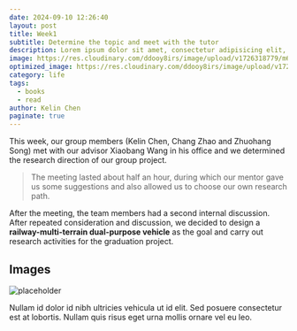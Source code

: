 ```yaml
---
date: 2024-09-10 12:26:40
layout: post
title: Week1
subtitle: Determine the topic and meet with the tutor
description: Lorem ipsum dolor sit amet, consectetur adipisicing elit, sed do eiusmod tempor incididunt ut labore et dolore magna aliqua.
image: https://res.cloudinary.com/ddooy8irs/image/upload/v1726318779/m6m39fzjhsqtosx0yyob.jpg
optimized_image: https://res.cloudinary.com/ddooy8irs/image/upload/v1726318779/m6m39fzjhsqtosx0yyob.jpg
category: life
tags:
  - books
  - read
author: Kelin Chen
paginate: true
---
```


This week, our group members (Kelin Chen, Chang Zhao and Zhuohang Song) met with our advisor Xiaobang Wang in his office and we determined the research direction of our group project.

> The meeting lasted about half an hour, during which our mentor gave us some suggestions and also allowed us to choose our own research path.

After the meeting, the team members had a second internal discussion. After repeated consideration and discussion, we decided to design a **railway-multi-terrain dual-purpose vehicle** as the goal and carry out research activities for the graduation project.

<!--page-->


<!--page-->



## Images



![placeholder](https://res.cloudinary.com/ddooy8irs/image/upload/v1726318785/vitxuq8o0ga1diczcu0c.jpg)




 

<!--page-->

Nullam id dolor id nibh ultricies vehicula ut id elit. Sed posuere consectetur est at lobortis. Nullam quis risus eget urna mollis ornare vel eu leo.










